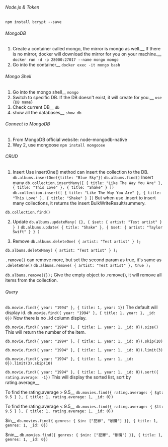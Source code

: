 ###### Node.js & Token
`npm install bcrypt --save`


###### MongoDB
1. Create a container called mongo, the mirror is mongo as well.__
If there is no mirror, docker will download the mirror for you on your machine.__
`docker run -d -p 28000:27017 --name mongo mongo`
2. Go into the container__
`docker exec -it mongo bash`

###### Mongo Shell
1. Go into the mongo shell__
`mongo`
2. Switch to specific DB. If the DB doesn't exist, it will create for you.__
`use {DB name}`
3. Check current DB__
`db`
4. show all the databases__
`show db`

###### Connect to MongoDB
1. From MongoDB official website:
node-mongodb-native
2. Way 2, use mongoose
`npm install mongoose`

###### CRUD
1. Insert
Use insertOne() method can insert the collection to the DB.
`db.albums.insertOne({title: "Blue Sky"})`
`db.albums.find()`
Insert many
`db.collection.insertMany([
  { title: "Like The Way You Are" },
  { title: "This Love" },
  { title: "Shake" }
  ])`
`db.collection.insert([
  { title: "Like The Way You Are" },
  { title: "This Love" },
  { title: "Shake" }
])`
But when use .insert to insert many collections, it returns the insert BulkWriteResult/summery.

`db.collection.find()`

2. Update
`db.albums.updateMany(
  {},
  {
    $set: { artist: "Test artist" }
  }
)`
`db.albums.update(
  { title: "Shake" },
  {
    $set: { artist: "Taylor Swift" }
  }
)`

3. Remove
`db.albums.deleteOne(
  { artist: "Test artist" }
);`

`db.albums.deleteMany(
  { artist: "Test artist" }
);`

`.remove()` can remove more, but set the second param as true, it's same as `.deleteOne()`
`db.albums.remove(
  { artist: "Test artist" }, true
);`

`db.albums.remove({});`
Give the empty object to .remove(), it will remove all items from the collection.

###### Query
`db.movie.find({ year: "1994" }, { title: 1, year: 1})`
The default will display id.
`db.movie.find({ year: "1994" }, { title: 1, year: 1, _id: 0})`
Now there is no _id column display.

`db.movie.find({ year: "1994" }, { title: 1, year: 1, _id: 0}).size()`
This will return the number of the item.

`db.movie.find({ year: "1994" }, { title: 1, year: 1, _id: 0}).skip(10)`

`db.movie.find({ year: "1994" }, { title: 1, year: 1, _id: 0}).limit(3)`

`db.movie.find({ year: "1994" }, { title: 1, year: 1, _id: 0}).limit(3).skip(10)`

`db.movie.find({ year: "1994" }, { title: 1, year: 1, _id: 0}).sort({ rating.average: -1})`
This will display the sorted list, sort by rating.average__

To find the rating.average > 9.5__
`db.movies.find({ rating.average: { $gt: 9.5 } }, { title: 1, rating.average: 1, _id: 0})`

To find the rating.average < 9.5__
`db.movies.find({ rating.average: { $lt: 9.5 } }, { title: 1, rating.average: 1, _id: 0})`

$in__
`db.movies.find({ genres: { $in: ["犯罪", "剧情"] }}, { title: 1, genres: 1, _id: 0})`

$nin__
`db.movies.find({ genres: { $nin: ["犯罪", "剧情"] }}, { title: 1, genres: 1, _id: 0})`
